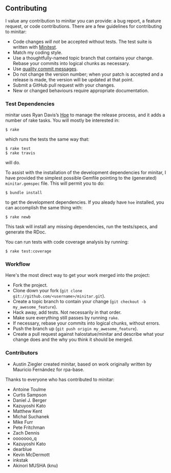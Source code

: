 ## Contributing

I value any contribution to minitar you can provide: a bug report, a feature
request, or code contributions. There are a few guidelines for contributing to
minitar:

*   Code changes *will not* be accepted without tests. The test suite is
    written with [Minitest][].
*   Match my coding style.
*   Use a thoughtfully-named topic branch that contains your change. Rebase
    your commits into logical chunks as necessary.
*   Use [quality commit messages][].
*   Do not change the version number; when your patch is accepted and a release
    is made, the version will be updated at that point.
*   Submit a GitHub pull request with your changes.
*   New or changed behaviours require appropriate documentation.

### Test Dependencies

minitar uses Ryan Davis’s [Hoe][] to manage the release process, and it adds a
number of rake tasks. You will mostly be interested in:

    $ rake

which runs the tests the same way that:

    $ rake test
    $ rake travis

will do.

To assist with the installation of the development dependencies for minitar, I
have provided the simplest possible Gemfile pointing to the (generated)
`minitar.gemspec` file. This will permit you to do:

    $ bundle install

to get the development dependencies. If you aleady have `hoe` installed, you
can accomplish the same thing with:

    $ rake newb

This task will install any missing dependencies, run the tests/specs, and
generate the RDoc.

You can run tests with code coverage analysis by running:

    $ rake test:coverage

### Workflow

Here's the most direct way to get your work merged into the project:

*   Fork the project.
*   Clone down your fork (`git clone git://github.com/<username>/minitar.git`).
*   Create a topic branch to contain your change (`git checkout -b
    my_awesome_feature`).
*   Hack away, add tests. Not necessarily in that order.
*   Make sure everything still passes by running `rake`.
*   If necessary, rebase your commits into logical chunks, without errors.
*   Push the branch up (`git push origin my_awesome_feature`).
*   Create a pull request against halostatue/minitar and describe what your
    change does and the why you think it should be merged.

### Contributors

*   Austin Ziegler created minitar, based on work originally written by
    Mauricio Fernández for rpa-base.

Thanks to everyone who has contributed to minitar:

*   Antoine Toulme
*   Curtis Sampson
*   Daniel J. Berger
*   Kazuyoshi Kato
*   Matthew Kent
*   Michal Suchanek
*   Mike Furr
*   Pete Fritchman
*   Zach Dennis
*   ooooooo\_q
*   Kazuyoshi Kato
*   dearblue
*   Kevin McDermott
*   inkstak
*   Akinori MUSHA (knu)

[Minitest]: https://github.com/seattlerb/minitest
[quality commit messages]: http://tbaggery.com/2008/04/19/a-note-about-git-commit-messages.html
[Hoe]: https://github.com/seattlerb/hoe
